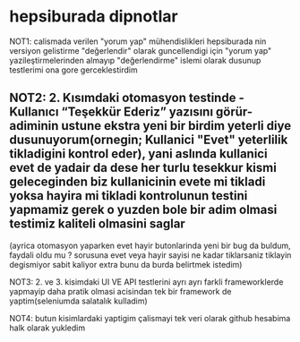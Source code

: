 # hepsiburada dipnotlar

NOT1: calismada verilen "yorum yap" mühendislikleri hepsiburada nin versiyon gelistirme "değerlendir" olarak guncellendigi için "yorum yap" yazileştirmelerinden almayıp "değerlendirme" islemi olarak dusunup testlerimi ona gore gerceklestirdim

NOT2: 2. Kısımdaki otomasyon testinde -Kullanıcı “Teşekkür Ederiz” yazısını görür- adiminin ustune ekstra yeni bir birdim yeterli diye dusunuyorum(ornegin; Kullanici "Evet" yeterlilik tikladigini kontrol eder), yani aslında kullanici evet de yadair da dese her turlu tesekkur kismi geleceginden biz kullanicinin evete mi tikladi yoksa hayira mi tikladi kontrolunun testini yapmamiz gerek o yuzden bole bir adim olmasi testimiz kaliteli olmasini saglar
-------------------------------------------------------------------------------------------------------------
(ayrica otomasyon yaparken evet hayir butonlarinda yeni bir bug da buldum, faydali oldu mu ? sorusuna evet veya hayir sayisi ne kadar tiklarsaniz tiklayin degismiyor sabit kaliyor extra bunu da burda belirtmek istedim)

NOT3: 2. ve 3. kisimdaki UI VE API testlerini ayrı ayrı farkli frameworklerde yapmayip daha pratik olmasi acisindan tek bir framework de yaptim(seleniumda salatalık kulladim)

NOT4: butun kisimlardaki yaptigim çalismayi tek veri olarak github hesabima halk olarak yukledim
